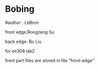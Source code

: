 # Bobing

#author : LeBron

front edge:Rongzeng Su

back edge: Bo Liu

for ee308 lab2

front part files are stored in file "front-edge"
